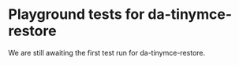 # Playground tests for da-tinymce-restore
We are still awaiting the first test run for da-tinymce-restore.

